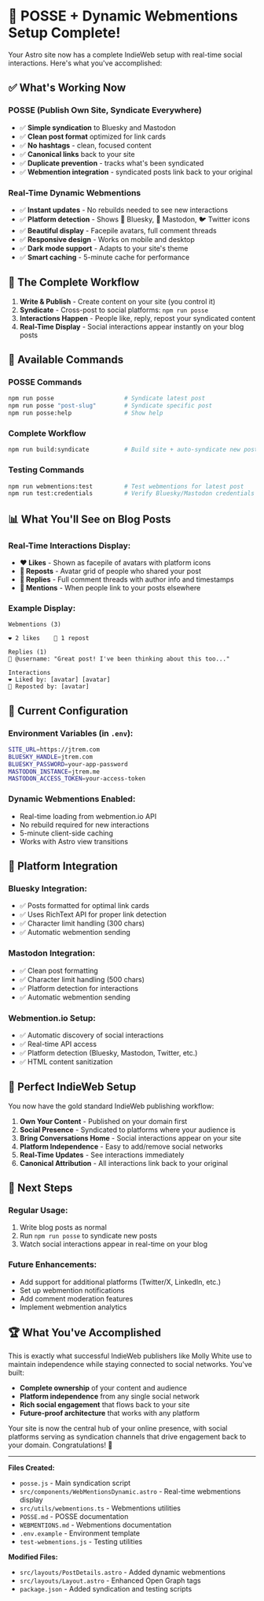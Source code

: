 # 🎉 POSSE + Dynamic Webmentions Setup Complete!

Your Astro site now has a complete IndieWeb setup with real-time social interactions. Here's what you've accomplished:

## ✅ What's Working Now

### **POSSE (Publish Own Site, Syndicate Everywhere)**
- ✅ **Simple syndication** to Bluesky and Mastodon
- ✅ **Clean post format** optimized for link cards
- ✅ **No hashtags** - clean, focused content
- ✅ **Canonical links** back to your site
- ✅ **Duplicate prevention** - tracks what's been syndicated
- ✅ **Webmention integration** - syndicated posts link back to your original

### **Real-Time Dynamic Webmentions**
- ✅ **Instant updates** - No rebuilds needed to see new interactions
- ✅ **Platform detection** - Shows 🦋 Bluesky, 🐘 Mastodon, 🐦 Twitter icons
- ✅ **Beautiful display** - Facepile avatars, full comment threads
- ✅ **Responsive design** - Works on mobile and desktop
- ✅ **Dark mode support** - Adapts to your site's theme
- ✅ **Smart caching** - 5-minute cache for performance

## 🔄 The Complete Workflow

1. **Write & Publish** - Create content on your site (you control it)
2. **Syndicate** - Cross-post to social platforms: `npm run posse`
3. **Interactions Happen** - People like, reply, repost your syndicated content
4. **Real-Time Display** - Social interactions appear instantly on your blog posts

## 🚀 Available Commands

### POSSE Commands
```bash
npm run posse                    # Syndicate latest post
npm run posse "post-slug"        # Syndicate specific post
npm run posse:help               # Show help
```

### Complete Workflow
```bash
npm run build:syndicate          # Build site + auto-syndicate new posts
```

### Testing Commands
```bash
npm run webmentions:test         # Test webmentions for latest post
npm run test:credentials         # Verify Bluesky/Mastodon credentials
```

## 📊 What You'll See on Blog Posts

### **Real-Time Interactions Display:**
- **❤️ Likes** - Shown as facepile of avatars with platform icons
- **🔄 Reposts** - Avatar grid of people who shared your post
- **💬 Replies** - Full comment threads with author info and timestamps
- **🔗 Mentions** - When people link to your posts elsewhere

### **Example Display:**
```
Webmentions (3)

❤️ 2 likes    🔄 1 repost

Replies (1)
🦋 @username: "Great post! I've been thinking about this too..."

Interactions
❤️ Liked by: [avatar] [avatar]
🔄 Reposted by: [avatar]
```

## 🔧 Current Configuration

### **Environment Variables** (in `.env`):
```bash
SITE_URL=https://jtrem.com
BLUESKY_HANDLE=jtrem.com
BLUESKY_PASSWORD=your-app-password
MASTODON_INSTANCE=jtrem.me
MASTODON_ACCESS_TOKEN=your-access-token
```

### **Dynamic Webmentions Enabled:**
- Real-time loading from webmention.io API
- No rebuild required for new interactions
- 5-minute client-side caching
- Works with Astro view transitions

## 📱 Platform Integration

### **Bluesky Integration:**
- ✅ Posts formatted for optimal link cards
- ✅ Uses RichText API for proper link detection
- ✅ Character limit handling (300 chars)
- ✅ Automatic webmention sending

### **Mastodon Integration:**
- ✅ Clean post formatting
- ✅ Character limit handling (500 chars)
- ✅ Platform detection for interactions
- ✅ Automatic webmention sending

### **Webmention.io Setup:**
- ✅ Automatic discovery of social interactions
- ✅ Real-time API access
- ✅ Platform detection (Bluesky, Mastodon, Twitter, etc.)
- ✅ HTML content sanitization

## 🎯 Perfect IndieWeb Setup

You now have the gold standard IndieWeb publishing workflow:

1. **Own Your Content** - Published on your domain first
2. **Social Presence** - Syndicated to platforms where your audience is
3. **Bring Conversations Home** - Social interactions appear on your site
4. **Platform Independence** - Easy to add/remove social networks
5. **Real-Time Updates** - See interactions immediately
6. **Canonical Attribution** - All interactions link back to your original

## 🌟 Next Steps

### **Regular Usage:**
1. Write blog posts as normal
2. Run `npm run posse` to syndicate new posts
3. Watch social interactions appear in real-time on your blog

### **Future Enhancements:**
- Add support for additional platforms (Twitter/X, LinkedIn, etc.)
- Set up webmention notifications
- Add comment moderation features
- Implement webmention analytics

## 🏆 What You've Accomplished

This is exactly what successful IndieWeb publishers like Molly White use to maintain independence while staying connected to social networks. You've built:

- **Complete ownership** of your content and audience
- **Platform independence** from any single social network
- **Rich social engagement** that flows back to your site
- **Future-proof architecture** that works with any platform

Your site is now the central hub of your online presence, with social platforms serving as syndication channels that drive engagement back to your domain. Congratulations! 🎉

---

**Files Created:**
- `posse.js` - Main syndication script
- `src/components/WebMentionsDynamic.astro` - Real-time webmentions display
- `src/utils/webmentions.ts` - Webmentions utilities
- `POSSE.md` - POSSE documentation
- `WEBMENTIONS.md` - Webmentions documentation
- `.env.example` - Environment template
- `test-webmentions.js` - Testing utilities

**Modified Files:**
- `src/layouts/PostDetails.astro` - Added dynamic webmentions
- `src/layouts/Layout.astro` - Enhanced Open Graph tags
- `package.json` - Added syndication and testing scripts